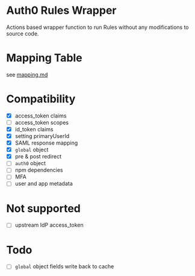 # Auth0 Rules Wrapper

Actions based wrapper function to run Rules without any modifications to source code.

# Mapping Table
see [mapping.md](mapping.md)

# Compatibility
* [x] access_token claims
* [ ] access_token scopes
* [x] id_token claims
* [x] setting primaryUserId
* [x] SAML response mapping
* [x] `global` object
* [x] pre & post redirect 
* [ ] `auth0` object
* [ ] npm dependencies
* [ ] MFA
* [ ] user and app metadata

# Not supported 
* [ ] upstream IdP access_token

# Todo
* [ ] `global` object fields write back to cache
